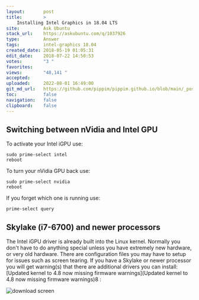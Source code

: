 ```yaml
---
layout:       post
title:        >
    Installing Intel Graphics in 18.04 LTS
site:         Ask Ubuntu
stack_url:    https://askubuntu.com/q/1037926
type:         Answer
tags:         intel-graphics 18.04
created_date: 2018-05-19 01:05:31
edit_date:    2018-07-22 14:50:53
votes:        "3 "
favorites:    
views:        "48,141 "
accepted:     
uploaded:     2022-08-01 16:49:00
git_md_url:   https://github.com/pippim/pippim.github.io/blob/main/_posts/2018/2018-05-19-Installing-Intel-Graphics-in-18.04-LTS.md
toc:          false
navigation:   false
clipboard:    false
---
```


## Switching between nVidia and Intel GPU

To activate your Intel iGPU use:

``` 
sudo prime-select intel
reboot
```

To turn your nVidia GPU back use:

``` 
sudo prime-select nvidia
reboot
```

If you forget which one is running use:

``` 
prime-select query
```


## Skylake (i7-6700) and newer processors

The Intel iGPU driver is already built into the Linux kernel. Normally you don't have to do anything special unless you have extremely new hardware, or very old hardware. There are configuration files you may have to setup for issues such as screen tearing. If you have a Skylake or newer processor you will get warning(s) that there are additional drivers you can install: [Updated kernel to 4.8 now missing firmware warnings](Updated kernel to 4.8 now missing firmware warnings)8 :

![download screen][1]


  [1]: https://i.stack.imgur.com/PzEm6.png
